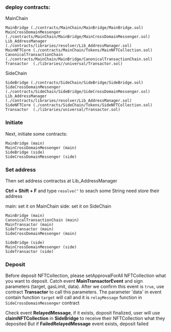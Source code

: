 ### deploy contracts:

MainChain
```
MainBridge (./contracts/MainChain/MainBridge/MainBridge.sol)
MainCrossDomainMessenger (./contracts/MainChain/MainBridge/MainCrossDomainMessenger.sol)
Lib_AddressManager (./contracts/libraries/resolver/Lib_AddressManager.sol)
MainNFTCore (./contracts/MainChain/Tokens/MainNFTCollection.sol)
CanonicalTransactionChain (./contracts/MainChain/MainBridge/CanonicalTransactionChain.sol)
Transactor  (./libraries//universal/Transactor.sol)
```
SideChain
```
SideBridge (./contracts/SideChain/SideBridge/SideBridge.sol)
SideCrossDomainMessenger (./contracts/SideChain/SideBridge/SideCrossDomainMessenger.sol)
Lib_AddressManager (./contracts/libraries/resolver/Lib_AddressManager.sol)
SideNFTCore (./contracts/SideChain/Tokens/SideNFTCollection.sol)
Transactor  (./libraries/universal/Transactor.sol)
```
### Initiate
Next, initiate some contracts:
```
MainBridge (main)
MainCrossDomainMessenger (main)
SideBridge (side)
SideCrossDomainMessenger (side)
```
### Set address
Then set address contractss at Lib_AddressManager

**Ctrl + Shift + F** and type `resolve("` to seach some String need store their address

main: set it on MainChain
side: set it on SideChain
```
MainBridge (main)
CanonicalTransactionChain (main)
MainTransactor (main)
SideTransactor (main)
SideCrossDomainMessenger (main)

SideBridge (side)
MainCrossDomainMessenger (side)
SideTransactor (side)
```

### Deposit
Before deposit NFTCollection, please setApprovalForAll NFTCollection what you want to deposit.
Catch event **MainTransactorEvent** and sign parameters (target, gasLimit, data).
After we confirm this event is `true`, use contract **Transactor** to call this parameters. 
The parameter 'data' in event contain function `target` will call and it is `relayMessage` function in `SideCrossDomainMessenger` contract

Check event **RelayedMessage**, if it exists, doposit finalized, user will use **claimNFTCollection** in **SideBridge** to receive their NFTCollection what they deposited
But if **FailedRelayedMessage** event exists, deposit failed